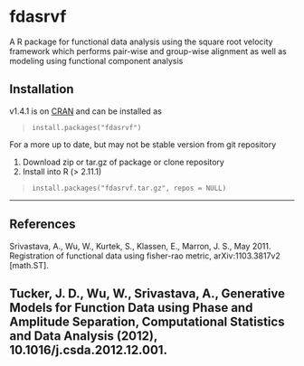 fdasrvf
=======

A R package for functional data analysis using the square root
velocity framework which performs pair-wise and group-wise
alignment as well as modeling using functional component
analysis

Installation
------------------------------------------------------------------------------
v1.4.1 is on [CRAN](http://cran.r-project.org/web/packages/fdasrvf/index.html) 
and can be installed as 
> `install.packages("fdasrvf")`


For a more up to date, but may not be stable version from git repository

1. Download zip or tar.gz of package or clone repository
2. Install into R (> 2.11.1)

> `install.packages("fdasrvf.tar.gz", repos = NULL)`

------------------------------------------------------------------------------

References
------------------------------------------------------------------------------
Srivastava, A., Wu, W., Kurtek, S., Klassen, E., Marron, J. S., May 2011. 
Registration of functional data using fisher-rao metric, arXiv:1103.3817v2 
[math.ST].

Tucker, J. D., Wu, W., Srivastava, A.,
Generative Models for Function Data using Phase and Amplitude Separation, 
Computational Statistics and Data Analysis (2012), 10.1016/j.csda.2012.12.001. 
------------------------------------------------------------------------------
